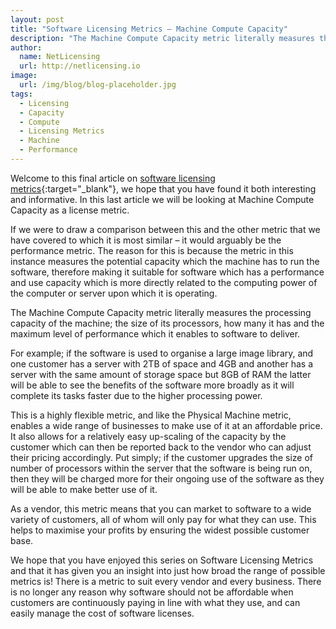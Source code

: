 ```yaml
---
layout: post
title: "Software Licensing Metrics – Machine Compute Capacity"
description: "The Machine Compute Capacity metric literally measures the processing capacity of the machine"
author:
  name: NetLicensing
  url: http://netlicensing.io
image:
  url: /img/blog/blog-placeholder.jpg
tags:
  - Licensing
  - Capacity
  - Compute
  - Licensing Metrics
  - Machine
  - Performance
---
```


Welcome to this final article on [software licensing metrics](https://www.google.com/search?q=site%3Anetlicensing.io%20Software%20Licensing%20Metrics "Software Licensing Metrics"){:target="_blank"}, we hope that you have found it both interesting and informative. In this last article we will be looking at Machine Compute Capacity as a license metric.

If we were to draw a comparison between this and the other metric that we have covered to which it is most similar – it would arguably be the performance metric. The reason for this is because the metric in this instance measures the potential capacity which the machine has to run the software, therefore making it suitable for software which has a performance and use capacity which is more directly related to the computing power of the computer or server upon which it is operating.

The Machine Compute Capacity metric literally measures the processing capacity of the machine; the size of its processors, how many it has and the maximum level of performance which it enables to software to deliver.

For example; if the software is used to organise a large image library, and one customer has a server with 2TB of space and 4GB and another has a server with the same amount of storage space but 8GB of RAM the latter will be able to see the benefits of the software more broadly as it will complete its tasks faster due to the higher processing power.

This is a highly flexible metric, and like the Physical Machine metric, enables a wide range of businesses to make use of it at an affordable price. It also allows for a relatively easy up-scaling of the capacity by the customer which can then be reported back to the vendor who can adjust their pricing accordingly. Put simply; if the customer upgrades the size of number of processors within the server that the software is being run on, then they will be charged more for their ongoing use of the software as they will be able to make better use of it.

As a vendor, this metric means that you can market to software to a wide variety of customers, all of whom will only pay for what they can use. This helps to maximise your profits by ensuring the widest possible customer base.

We hope that you have enjoyed this series on Software Licensing Metrics and that it has given you an insight into just how broad the range of possible metrics is! There is a metric to suit every vendor and every business. There is no longer any reason why software should not be affordable when customers are continuously paying in line with what they use, and can easily manage the cost of software licenses.
